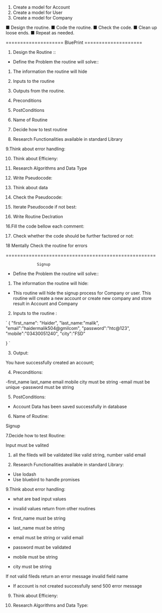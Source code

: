 1. Create a model for Account
2. Create a model for User
3. Create a model for Company



■ Design the routine.
■ Code the routine.
■ Check the code.
■ Clean up loose ends.
■ Repeat as needed.

==================== BluePrint   ====================

1. Design the Routine ::

- Define the Problem the routine will solve::

 1. The information the routine will hide

 2. Inputs to the routine 

 3. Outputs from the routine.

 4. Preconditions

 5. PostConditions

 6. Name of Routine

 7. Decide how to test routine

 8. Research Functionalities available in standard Library

 9.Think about error handling:

10. Think about Efficieny:
 
 11. Research Algorithms and Data Type

 12. Write Pseudocode:

13. Think about data

14. Check the Pseudocode:

15. Iterate Pseudocode if not best:

15. Write Routine Declration

16.Fill the code bellow each comment:

17. Check whether the code should be further factored or not:

18 Mentally Check the routine for errors


 ====================================================

                  Signup


 - Define the Problem the routine will solve::

 
 1. The information the routine will hide:

 - This routine will hide the signup process for Company
 or user. This routine will create a new account or
 create new company and store result in Account and Company

 
 2. Inputs to the routine :

 `
  {
    "first_name": "Haider",
    "last_name:"malik",
    "email":"haidermalik504@gmilcom",
    "password":"htc@123",
    "mobile":"03430051240",
    "city":"FSD"

  }
  `

3. Output:
  
You have successfully created an account;

4. Preconditions:

-first_name last_name email mobile city must be string
-email must be unique
-password must be string

 5. PostConditions:

 - Account Data has been saved successfully in database

6. Name of Routine:

Signup

7.Decide how to test Routine:

Input must be valited

1. all the fileds will be validated like valid string, number
valid email


8. Research Functionalities available in standard Library:

 - Use lodash
 - Use bluebird to handle promises

 9.Think about error handling:

- what are bad input values
- invalid values return from other routines

 - first_name must be string
 - last_name must be string
 - email must be string or valid email
 - password must be validated
 - mobile must be string
 - city must be string

 If not valid fileds return an error message invalid field name

- If account is not created successfully send 500 error message

9. Think about Efficieny:

10. Research Algorithms and Data Type: